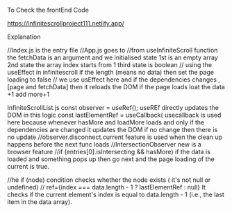 To Check the frontEnd Code


https://infinitescrollproject111.netlify.app/



Explanation 

//Index.js is the entry file
//App.js goes to    <InfiniteScrolling/>
//from useInfiniteScroll function the fetchData is an argument and we  initialised state
1st is an empty array
2nd state the array index starts from 1
third state is boolean
// using the useEffect in infinitescroll
if the length (means no data) then set the page loading to false
// we use usEffect here and if the dependencies changes ,[page and fetchData] then it reloads the DOM
if the page loads loat the data +1 add more+1

InfiniteScrollList.js
const observer = useRef(); useREf directly updates the DOM
in this logic 
 const lastElementRef = useCallback(
 usecallback is used here because whenever hasMore and loadMore loads and only if the dependencies are changed it updates the DOM
  if no change then there is no update
  //observer.disconnect.current feature is used when the clean up happens before the next func loads
  //IntersectionObserver new is a browser feature
  //if (entries[0].isIntersecting && hasMore) if the data is loaded and something pops up then go next and the page loading of the current is true.

//he if (node) condition checks whether the node exists ( it's not null or undefined)
// ref={index === data.length - 1 ? lastElementRef : null}
It checks if the current element's index is equal to data.length - 1 (i.e., the last item in the data array).


